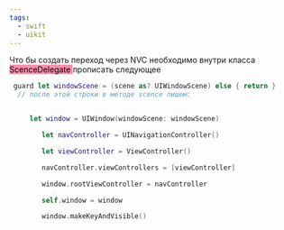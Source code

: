 ```yaml
---
tags:
  - swift
  - uikit
---
```


Что бы создать переход через NVC необходимо внутри класса <mark style="background: #FF5582A6;">ScenceDelegate </mark>прописать следующее

```Swift
 guard let windowScene = (scene as? UIWindowScene) else { return }
  // после этой строки в методе scence пишем:


	 let window = UIWindow(windowScene: windowScene)

        let navController = UINavigationController()

        let viewController = ViewController()

        navController.viewControllers = [viewController]

        window.rootViewController = navController

        self.window = window

        window.makeKeyAndVisible()


```
```
